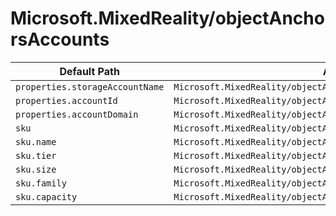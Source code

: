 # Microsoft.MixedReality/objectAnchorsAccounts

| Default Path | Alias |
|---|---|
| `properties.storageAccountName` | `Microsoft.MixedReality/objectAnchorsAccounts/storageAccountName` |
| `properties.accountId` | `Microsoft.MixedReality/objectAnchorsAccounts/accountId` |
| `properties.accountDomain` | `Microsoft.MixedReality/objectAnchorsAccounts/accountDomain` |
| `sku` | `Microsoft.MixedReality/objectAnchorsAccounts/sku` |
| `sku.name` | `Microsoft.MixedReality/objectAnchorsAccounts/sku.name` |
| `sku.tier` | `Microsoft.MixedReality/objectAnchorsAccounts/sku.tier` |
| `sku.size` | `Microsoft.MixedReality/objectAnchorsAccounts/sku.size` |
| `sku.family` | `Microsoft.MixedReality/objectAnchorsAccounts/sku.family` |
| `sku.capacity` | `Microsoft.MixedReality/objectAnchorsAccounts/sku.capacity` |

